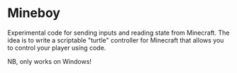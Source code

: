 
# Mineboy

Experimental code for sending inputs and reading state from Minecraft. The idea
is to write a scriptable "turtle" controller for Minecraft that allows you to
control your player using code.

NB, only works on Windows!

